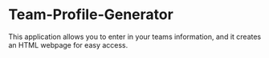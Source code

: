 # Team-Profile-Generator

This application allows you to enter in your teams information, and it creates an HTML webpage for easy access.